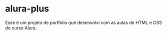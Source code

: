 # alura-plus
Esse é um projeto de portfolio que desenvolvi com as aulas de HTML e CSS do curso Alura.
